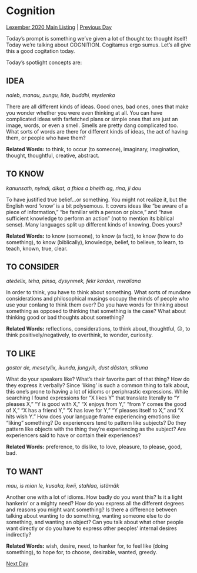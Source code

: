 # Cognition
[Lexember 2020 Main Listing](_prompts/r-conlangs/lexember/2020/toc_lex20.md) | [Previous Day](_prompts/r-conlangs/lexember/2020/prompts/w2/14.md)

Today’s prompt is something we’ve given a lot of thought to: thought itself! Today we’re talking about COGNITION. Cogitamus ergo sumus. Let’s all give this a good cogitation today.

Today’s spotlight concepts are:

## IDEA

_naleb, manau, zungu, lide, buddhi, myslenka_

There are all different kinds of ideas. Good ones, bad ones, ones that make you wonder whether you were even thinking at all. You can have complicated ideas with farfetched plans or simple ones that are just an image, words, or even a smell. Smells are pretty dang complicated too. What sorts of words are there for different kinds of ideas, the act of having them, or people who have them?

**Related Words:** to think, to occur (to someone), imaginary, imagination, thought, thoughtful, creative, abstract.

## TO KNOW

_kanunsath, nyindi, dikat, a fhios a bheith ag, rina, ji dou_

To have justified true belief...or something. You might not realize it, but the English word ‘know’ is a bit polysemous. It covers ideas like “be aware of a piece of information,” “be familiar with a person or place,” and “have sufficient knowledge to perform an action” (not to mention its biblical sense). Many languages split up different kinds of knowing. Does yours?

**Related Words:** to know (someone), to know (a fact), to know (how to do something), to know (biblically), knowledge, belief, to believe, to learn, to teach, known, true, clear.

## TO CONSIDER

_atedelix, teha, pinsa, dysynmek, fekr kardan, mwailana_

In order to think, you have to think about something. What sorts of mundane considerations and philosophical musings occupy the minds of people who use your conlang to think them over? Do you have words for thinking about something as opposed to thinking that something is the case? What about thinking good or bad thoughts about something?

**Related Words:** reflections, considerations, to think about, thoughtful, :pensive:, to think positively/negatively, to overthink, to wonder, curiosity.

## TO LIKE

_gostar de, mesetylix, ikunda, jungyih, dust dâstan, stikuna_

What do your speakers like? What’s their favorite part of that thing? How do they express it verbally? Since ‘liking’ is such a common thing to talk about, this one’s prone to having a lot of idioms or periphrastic expressions. While searching I found expressions for “X likes Y” that translate literally to “Y pleases X,” “Y is good with X,” “X enjoys from Y,” “from Y comes the good of X,” “X has a friend Y,” “X has love for Y,” “Y pleases itself to X,” and “X hits wish Y.” How does your language frame experiencing emotions like “liking” something? Do experiencers tend to pattern like subjects? Do they pattern like objects with the thing they’re experiencing as the subject? Are experiencers said to have or contain their experiences?

**Related Words:** preference, to dislike, to love, pleasure, to please, good, bad.

## TO WANT

_mau, is mian le, kusaka, kwii, stahlaa, istämäk_

Another one with a lot of idioms. How badly do you want this? Is it a light hankerin’ or a mighty need? How do you express all the different degrees and reasons you might want something? Is there a difference between talking about wanting to do something, wanting someone else to do something, and wanting an object? Can you talk about what other people want directly or do you have to express other peoples’ internal desires indirectly?

**Related Words:** wish, desire, need, to hanker for, to feel like (doing something), to hope for, to choose, desirable, wanted, greedy.

[Next Day](_prompts/r-conlangs/lexember/2020/prompts/w3/16.md)
